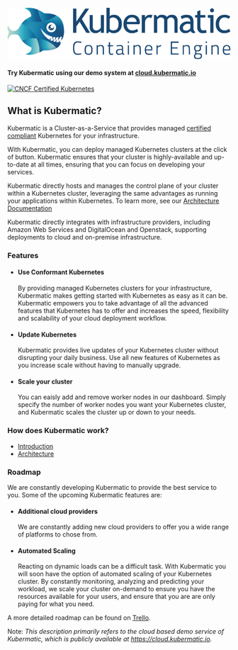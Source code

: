 [![Kubermatic Container Engine](images/kubermatic.png "Kubermatic Container Engine")][1]  

#### Try Kubermatic using our demo system at [cloud.kubermatic.io][1]

[<img src="https://raw.githubusercontent.com/cncf/artwork/master/kubernetes/certified-kubernetes/versionless/color/certified_kubernetes_color.png" alt="CNCF Certified Kubernetes" height=80px/>](https://www.cncf.io/certification/software-conformance/)
## What is Kubermatic?
Kubermatic is a  Cluster-as-a-Service that provides managed [ certified compliant](https://www.cncf.io/certification/software-conformance/) Kubernetes for your infrastructure.

With Kubermatic, you can deploy managed Kubernetes clusters at the click of button.
Kubermatic ensures that your cluster is highly-available and up-to-date at all times, ensuring that you can focus on developing your services.

Kubermatic directly hosts and manages the control plane of your cluster within a Kubernetes cluster, leveraging the same advantages as running your applications within Kubernetes. To learn more, see our [Architecture Documentation](architecture.md)

Kubermatic directly integrates with infrastructure providers, including Amazon Web Services and DigitalOcean and Openstack, supporting deployments to cloud and on-premise infrastructure.

### Features
- #### Use Conformant Kubernetes
  By providing managed Kubernetes clusters for your infrastructure, Kubermatic makes getting started with Kubernetes as easy as it can be.
  Kubermatic empowers you to take advantage of all the advanced features that Kubernetes has to offer and increases the speed, flexibility and scalability of your cloud deployment workflow.

- #### Update Kubernetes
  Kubermatic provides live updates of your Kubernetes cluster without disrupting your daily business.
  Use all new features of Kubernetes as you increase scale without having to manually upgrade.

- #### Scale your cluster
  You can eaisly add and remove worker nodes in our dashboard.
  Simply specify the number of worker nodes you want your Kubernetes cluster, and Kubermatic scales the cluster up or down to your needs.

### How does Kubermatic work?

- [Introduction](intro.md)
- [Architecture](architecture.md)

### Roadmap
We are constantly developing Kubermatic to provide the best service to you. Some of the upcoming Kubermatic features are:

- #### Additional cloud providers
  We are constantly adding new cloud providers to offer you a wide range of platforms to chose from.  

- #### Automated Scaling
  Reacting on dynamic loads can be a difficult task.  With Kubermatic you will soon have the option of automated scaling of your Kubernetes cluster.
  By constantly monitoring, analyzing and predicting your workload, we scale your cluster on-demand to ensure you have the resources available for your users, and ensure that you are are only paying for what you need.

A more detailed roadmap can be found on [Trello](https://trello.com/b/8X7u8SXg/kubermatic-roadmap).


Note: _This description primarily refers to the cloud based demo service of Kubermatic, which is publicly available at https://cloud.kubermatic.io._

[1]: https://cloud.kubermatic.io
